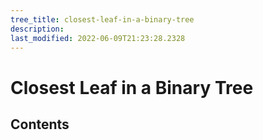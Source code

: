 ```yaml
---
tree_title: closest-leaf-in-a-binary-tree
description: 
last_modified: 2022-06-09T21:23:28.2328
---
```


# Closest Leaf in a Binary Tree

## Contents
